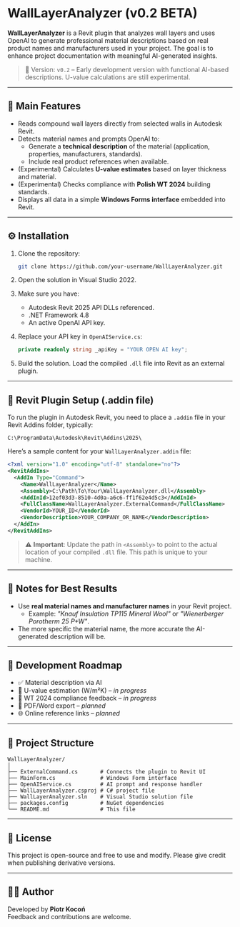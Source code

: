 # WallLayerAnalyzer (v0.2 BETA)

**WallLayerAnalyzer** is a Revit plugin that analyzes wall layers and uses OpenAI to generate professional material descriptions based on real product names and manufacturers used in your project. The goal is to enhance project documentation with meaningful AI-generated insights.

> 🔬 Version: `v0.2` – Early development version with functional AI-based descriptions. U-value calculations are still experimental.

---

## 🧠 Main Features

- Reads compound wall layers directly from selected walls in Autodesk Revit.
- Detects material names and prompts OpenAI to:
  - Generate a **technical description** of the material (application, properties, manufacturers, standards).
  - Include real product references when available.
- (Experimental) Calculates **U-value estimates** based on layer thickness and material.
- (Experimental) Checks compliance with **Polish WT 2024** building standards.
- Displays all data in a simple **Windows Forms interface** embedded into Revit.

---

## ⚙️ Installation

1. Clone the repository:
   ```bash
   git clone https://github.com/your-username/WallLayerAnalyzer.git
   ```

2. Open the solution in Visual Studio 2022.

3. Make sure you have:
   - Autodesk Revit 2025 API DLLs referenced.
   - .NET Framework 4.8
   - An active OpenAI API key.

4. Replace your API key in `OpenAIService.cs`:
   ```csharp
   private readonly string _apiKey = "YOUR OPEN AI key";
   ```

5. Build the solution. Load the compiled `.dll` file into Revit as an external plugin.

---

## 🧩 Revit Plugin Setup (.addin file)

To run the plugin in Autodesk Revit, you need to place a `.addin` file in your Revit Addins folder, typically:

```
C:\ProgramData\Autodesk\Revit\Addins\2025\
```

Here’s a sample content for your `WallLayerAnalyzer.addin` file:

```xml
<?xml version="1.0" encoding="utf-8" standalone="no"?>
<RevitAddIns>
  <AddIn Type="Command">
    <Name>WallLayerAnalyzer</Name>
    <Assembly>C:\Path\To\Your\WallLayerAnalyzer.dll</Assembly>
    <AddInId>12ef03d3-8510-4d0a-a6c6-ff1f62e4d5c3</AddInId>
    <FullClassName>WallLayerAnalyzer.ExternalCommand</FullClassName>
    <VendorId>YOUR_ID</VendorId>
    <VendorDescription>YOUR_COMPANY_OR_NAME</VendorDescription>
  </AddIn>
</RevitAddIns>
```

> ⚠️ **Important**: Update the path in `<Assembly>` to point to the actual location of your compiled `.dll` file. This path is unique to your machine.

---

## 📝 Notes for Best Results

- Use **real material names and manufacturer names** in your Revit project.
  - Example: _"Knauf Insulation TP115 Mineral Wool"_ or _"Wienerberger Porotherm 25 P+W"_.
- The more specific the material name, the more accurate the AI-generated description will be.

---

## 🧪 Development Roadmap

- ✅ Material description via AI
- 🔄 U-value estimation (W/m²K) – *in progress*
- 🔄 WT 2024 compliance feedback – *in progress*
- 🧾 PDF/Word export – *planned*
- 🌐 Online reference links – *planned*

---

## 📁 Project Structure

```
WallLayerAnalyzer/
│
├── ExternalCommand.cs       # Connects the plugin to Revit UI
├── MainForm.cs              # Windows Form interface
├── OpenAIService.cs         # AI prompt and response handler
├── WallLayerAnalyzer.csproj # C# project file
├── WallLayerAnalyzer.sln    # Visual Studio solution file
├── packages.config          # NuGet dependencies
└── README.md                # This file
```

---

## 📜 License

This project is open-source and free to use and modify. Please give credit when publishing derivative versions.

---

## 👨‍💻 Author

Developed by **Piotr Kocoń**  
Feedback and contributions are welcome.